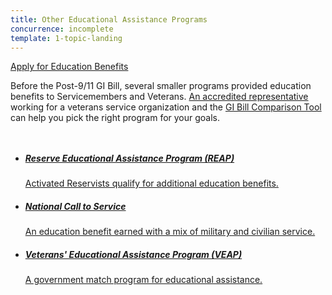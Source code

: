 ```yaml
---
title: Other Educational Assistance Programs
concurrence: incomplete
template: 1-topic-landing
---
```


<div class="main" role="main" markdown="0">

<div class="action-bar">
  <div class="row">
    <div class="small-12 columns">
      <a class="uk-button-primary" href="/education/apply-for-education-benefits/">Apply for Education Benefits</a>
    </div>
  </div>
</div>

<div class="section one" markdown="0">
<div class="primary" markdown="0">
<div class="row" markdown="0">
<div class="small-12 columns" markdown="1">

Before the Post-9/11 GI Bill, several smaller programs provided education benefits to Servicemembers and Veterans. [An accredited representative](/disability-benefits/apply-for-benefits/help/index.html) working for a veterans service organization and the [GI Bill Comparison Tool](/gi-bill-comparison-tool/) can help you pick the right program for your goals.

</div>
</div>
</div>

<div class="navigation">
  <div class="row">
    <div class="small-12 columns">
          <ul class="small-block-grid-1 medium-block-grid-3 cards small">
            <li>
              <a href="/education/other-educational-assistance-programs/reap/">
                <h5>Reserve Educational Assistance Program (REAP)</h5>
                <span>Activated Reservists qualify for additional education benefits.</span>
              </a>
            </li>
            <li>
              <a href="/education/other-educational-assistance-programs/call-to-service/">
                <h5>National Call to Service</h5>
                <span>An education benefit earned with a mix of military and civilian service.</span>
              </a>
            </li>
            <li>
              <a href="/education/other-educational-assistance-programs/veap/">
                <h5>Veterans' Educational Assistance Program (VEAP)</h5>
                <span>A government match program for educational assistance.</span>
              </a>
            </li>
          </ul>
        </div>
      </div>
</div>

</div>
